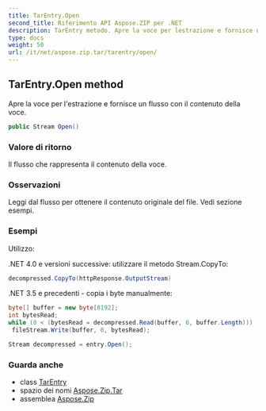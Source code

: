 ```yaml
---
title: TarEntry.Open
second_title: Riferimento API Aspose.ZIP per .NET
description: TarEntry metodo. Apre la voce per lestrazione e fornisce un flusso con il contenuto della voce.
type: docs
weight: 50
url: /it/net/aspose.zip.tar/tarentry/open/
---
```

## TarEntry.Open method

Apre la voce per l'estrazione e fornisce un flusso con il contenuto della voce.

```csharp
public Stream Open()
```

### Valore di ritorno

Il flusso che rappresenta il contenuto della voce.

### Osservazioni

Leggi dal flusso per ottenere il contenuto originale del file. Vedi sezione esempi.

### Esempi

Utilizzo:

.NET 4.0 e versioni successive: utilizzare il metodo Stream.CopyTo:

```csharp
decompressed.CopyTo(httpResponse.OutputStream)
```

.NET 3.5 e precedenti - copia i byte manualmente:

```csharp
byte[] buffer = new byte[8192];
int bytesRead;
while (0 < (bytesRead = decompressed.Read(buffer, 0, buffer.Length)))
 fileStream.Write(buffer, 0, bytesRead);
```

```csharp
Stream decompressed = entry.Open();
```

### Guarda anche

* class [TarEntry](../)
* spazio dei nomi [Aspose.Zip.Tar](../../tarentry/)
* assemblea [Aspose.Zip](../../../)


